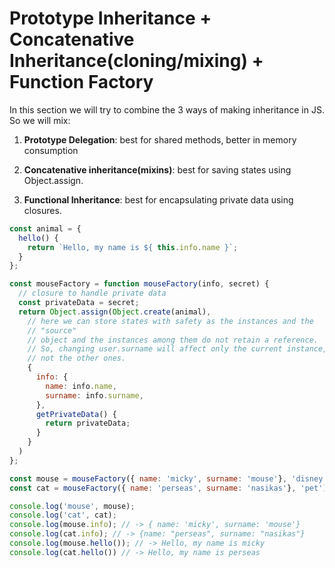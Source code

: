 # Prototype Inheritance + Concatenative Inheritance(cloning/mixing) + Function Factory

In this section we will try to combine the 3 ways of making inheritance in JS. So we will mix:

1. **Prototype Delegation**: best for shared methods, better in memory consumption

2. **Concatenative inheritance(mixins)**: best for saving states using Object.assign.

3. **Functional Inheritance**: best for encapsulating private data using closures.


```js
const animal = {
  hello() {
    return `Hello, my name is ${ this.info.name }`;
  }
};

const mouseFactory = function mouseFactory(info, secret) {
  // closure to handle private data
  const privateData = secret;
  return Object.assign(Object.create(animal),
    // here we can store states with safety as the instances and the 
    // "source" 
    // object and the instances among them do not retain a reference.
    // So, changing user.surname will affect only the current instance, and 
    // not the other ones.
    {
      info: {
        name: info.name,
        surname: info.surname,
      },
      getPrivateData() {
        return privateData;
      }
    }
  )
};

const mouse = mouseFactory({ name: 'micky', surname: 'mouse'}, 'disney');
const cat = mouseFactory({ name: 'perseas', surname: 'nasikas'}, 'pet');
```

```js
console.log('mouse', mouse);
console.log('cat', cat);
console.log(mouse.info); // -> { name: 'micky', surname: 'mouse'}
console.log(cat.info); // -> {name: "perseas", surname: "nasikas"}
console.log(mouse.hello()); // -> Hello, my name is micky
console.log(cat.hello()) // -> Hello, my name is perseas
```
